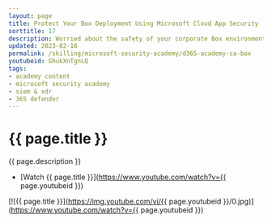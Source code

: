 ```yaml
---
layout: page
title: Protect Your Box Deployment Using Microsoft Cloud App Security
sorttitle: 17
description: Worried about the safety of your corporate Box environment and the data that it hosts? Microsoft Cloud App Security can help you secure your infrastructure and data, with simple configuration steps tailored specifically for Box.
updated: 2023-02-16
permalink: /skilling/microsoft-security-academy/d365-academy-ca-box
youtubeid: GhukXnTgnLQ
tags: 
- academy content
- microsoft security academy
- siem & xdr
- 365 defender
---
```


# {{ page.title }}

{{ page.description }}

* [Watch {{ page.title }}](https://www.youtube.com/watch?v={{ page.youtubeid }})

[![{{ page.title }}](https://img.youtube.com/vi/{{ page.youtubeid }}/0.jpg)](https://www.youtube.com/watch?v={{ page.youtubeid }})